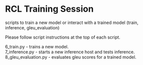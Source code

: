 # RCL Training Session
scripts to train a new model or interact with a trained model (train, inference, gleu_evaluation)

Please follow script instructions at the top of each script.

6_train.py - trains a new model.  
7_inference.py - starts a new inference host and tests inference.
8_gleu_evaluation.py - evaluates gleu scores for a trained model.